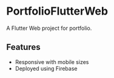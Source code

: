 # PortfolioFlutterWeb

A Flutter Web project for portfolio.

## Features

- Responsive with mobile sizes
- Deployed using Firebase
